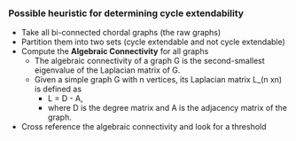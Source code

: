 ### Possible heuristic for determining cycle extendability

* Take all bi-connected chordal graphs (the raw graphs)
* Partition them into two sets (cycle extendable and not cycle extendable)
* Compute the **Algebraic Connectivity** for all graphs
  * The algebraic connectivity of a graph G is the second-smallest eigenvalue of the Laplacian matrix of G.
  * Given a simple graph G with n vertices, its Laplacian matrix L_(n xn) is defined as
    * L = D - A,
    * where D is the degree matrix and A is the adjacency matrix of the graph.
* Cross reference the algebraic connectivity and look for a threshold
